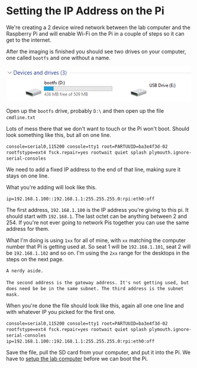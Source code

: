 # Setting the IP Address on the Pi

We're creating a 2 device wired network between the lab computer and the Raspberry Pi and will enable Wi-Fi on the Pi in a couple of steps so it can get to the internet. 

After the imaging is finished you should see two drives on your computer, one called `bootfs` and one without a name. 

![](img/drives.png)

Open up the `bootfs` drive, probably `D:\` and then open up the file `cmdline.txt`

Lots of mess there that we don't want to touch or the Pi won't boot. Should look something like this, but all on one line.

```
console=serial0,115200 console=tty1 root=PARTUUID=ba3e4f3d-02 rootfstype=ext4 fsck.repair=yes rootwait quiet splash plymouth.ignore-serial-consoles
```

We need to add a fixed IP address to the end of that line, making sure it stays on one line.

What you're adding will look like this.

```
ip=192.168.1.100::192.168.1.1:255.255.255.0:rpi:eth0:off
```

The first address, `192.168.1.100` is the IP address you're giving to this pi. It should start with `192.168.1`. The last octet can be anything between 2 and 254. If you're not ever going to network Pis together you can use the same address for them. 

What I'm doing is using `1xx` for all of mine, with `xx` matching the computer number that Pi is getting used at. So seat 1 will be `192.168.1.101`, seat 2 will be `192.168.1.102` and so on. I'm using the `2xx` range for the desktops in the steps on the next page. 

    A nerdy aside. 
    
    The second address is the gateway address. It's not getting used, but does need be be in the same subnet. The third address is the subnet mask.

When you're done the file should look like this, again all one one line and with whatever IP you picked for the first one. 

```
console=serial0,115200 console=tty1 root=PARTUUID=ba3e4f3d-02 rootfstype=ext4 fsck.repair=yes rootwait quiet splash plymouth.ignore-serial-consoles ip=192.168.1.100::192.168.1.1:255.255.255.0:rpi:eth0:off
```

Save the file, pull the SD card from your computer, and put it into the Pi. We have to [setup the lab computer](./labnetwork.md) before we can boot the Pi. 